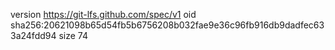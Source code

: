 version https://git-lfs.github.com/spec/v1
oid sha256:20621098b65d54fb5b6756208b032fae9e36c96fb916db9dadfec633a24fdd94
size 74
